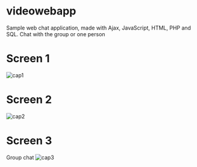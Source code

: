 # videowebapp
Sample web chat application, made with Ajax, JavaScript, HTML, PHP and SQL. Chat with the group or one person

# Screen 1
![cap1](https://user-images.githubusercontent.com/29464642/59972280-7efd4b80-958c-11e9-9396-b36f7ee2d749.PNG)

# Screen 2
![cap2](https://user-images.githubusercontent.com/29464642/59972281-7efd4b80-958c-11e9-98c7-f9388503d686.PNG)

# Screen 3
Group chat
![cap3](https://user-images.githubusercontent.com/29464642/59972282-7efd4b80-958c-11e9-9fe2-19877ef05e89.PNG)
